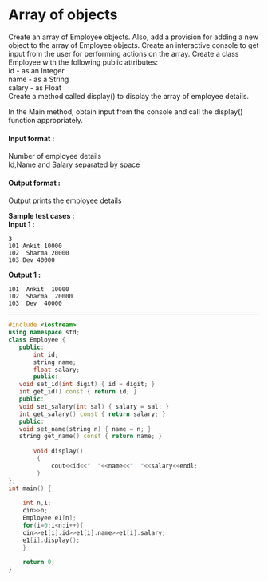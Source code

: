 # Array of objects

Create an array of Employee objects. Also, add a provision for adding a new object to the array of Employee objects. Create an interactive console to get input from the user for performing actions on the array. Create a class Employee with the following public attributes:
<br>
id - as an Integer
<br>
name - as a String
<br>
salary - as Float
<br>
Create a method called display() to display the array of employee details.

In the Main method, obtain input from the console and call the display() function appropriately.

#### Input format :
Number of employee details
<br>
Id,Name and Salary separated by space

#### Output format :
Output prints the employee details

**Sample test cases :<br>
Input 1 :**
```
3
101 Ankit 10000
102  Sharma 20000
103 Dev 40000
```
**Output 1 :**
```
101  Ankit  10000
102  Sharma  20000
103  Dev  40000
```

-------------------------------------------------------------------------------------------------------------------------------------------------------------------



```cpp
#include <iostream>  
using namespace std;  
class Employee {  
   public:  
       int id;      
       string name; 
       float salary;  
       public:
   void set_id(int digit) { id = digit; }
   int get_id() const { return id; }
   public:
   void set_salary(int sal) { salary = sal; }
   int get_salary() const { return salary; }
   public:
   void set_name(string n) { name = n; }
   string get_name() const { return name; }
       
       void display()    
        {    
            cout<<id<<"  "<<name<<"  "<<salary<<endl;    
        }    
};  
int main() {  
     
    int n,i;
    cin>>n;
    Employee e1[n];
    for(i=0;i<n;i++){
    cin>>e1[i].id>>e1[i].name>>e1[i].salary;
    e1[i].display();   
    }
      
    return 0;  
}  
```
